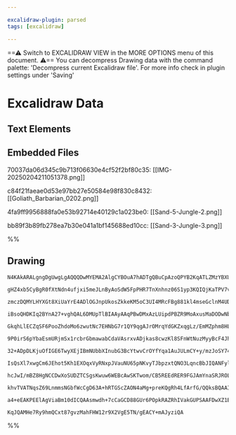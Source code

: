 ```yaml
---

excalidraw-plugin: parsed
tags: [excalidraw]

---
```

==⚠  Switch to EXCALIDRAW VIEW in the MORE OPTIONS menu of this document. ⚠== You can decompress Drawing data with the command palette: 'Decompress current Excalidraw file'. For more info check in plugin settings under 'Saving'


# Excalidraw Data

## Text Elements
## Embedded Files
70037da06d345c9b713f06630e4cf52f2bf80c35: [[IMG-20250204211051378.png]]

c84f21faeae0d53e97bb27e50584e98f830c8432: [[Goliath_Barbarian_0202.png]]

4fa9ff9956888fa0e53b92714e40129c1a023be0: [[Sand-5-Jungle-2.png]]

bb89f3b89fb278ea7b30e041a1bf145688ed10cc: [[Sand-3-Jungle-3.png]]

%%
## Drawing
```compressed-json
N4KAkARALgngDgUwgLgAQQQDwMYEMA2AlgCYBOuA7hADTgQBuCpAzoQPYB2KqATLZMzYBXUtiRoIACyhQ4zZAHoFAc0JRJQgEYA6bGwC2CgF7N6hbEcK4OCtptbErHALRY8RMpWdx8Q1TdIEfARcZgRmBShcZQUebQAObQBmGjoghH0EDihmbgBtcDBQMBKIEm4IAFYAJQAzZgAtSoBNStSSyFhECsJ9aKR+UsxuZwA2AE440dGABgAWUYBGOZ5K

gHZ4xb5CyBgR0fXtNdn4ufjxi5meJLnByAoSdW5FpPHR7TnXnhnz06S1yp3KQIQjKaTPV7vT6TH7jP4AoHWZTBbgzIHMKCkNgAawQAGE2Pg2KQKpjrMw4LhAtl2qVNLhsNjlFihBxiASiSSJGSOBSqVkoLTILVCPh8ABlWAoiSSBkaQJCiAYrG4gDqj0kz3RmJxCElMGl6EEHkVLLBHHCuTQiyBbEp2DUe2tMzROwgLLZFuYVtQHCEYvRCAQxG4a

zmczDQMYLHYXGt8XiUaYrE4ADlOGJnpUkosZkkeKM5oC3UI4MRcFBg881kl4mseGclnM4UDCMwACLpSshtC1AhhIHM4RwACSxB9eQAukDNMI2QBRYKZbIT6duogcbHcP0B9dsRlVtCYoQIIEi4JjiprF3/cszUbEG6VbDjTRrF61e+jJIzBBzbC1JUPC1Dwmi1PEMzYEkbTou44ioAUHRgDaOzITsa4dGUbJYBUuAzIqtTkJkl5oDu+DahWQg+hA

iBsoQHDKIq2BYnA27+vghQAL6DMUpTlBIAAyAAqPBwDMxAzLUipdPBZR9MoAxusMaDODwNbaBcPDnDMlSVLmRbzECTqoM4yzaDMbybOMNy5jpmzbJhDzEE81pzIs2jLJUkyvF5kwLKMQKSCCYKCtaPBxD++bzJs6wzPW4yIgxhqVNo1x6Xm4wbGpObNtqKr4oSxKkuQvKUtSgozgyTIeuyhVcugPJ8uVBGihKUqybK2DyopmHKrq6rOZq1p5bq+q

GkqhLlECZqSF6PooZhdoMo6zwutNc7EHNbG7r1QY9qgAJrOMrqYdGKZxqgLz/EmMZphm8HLF8pzZmsQKluW3bVrWNZFp8EYJW6badsEn29v2p5ukOpZjquM4bYuGQCrD670VupHsUCRIHvtx4Q5h54ICR6CaJo5y1EkpPjLUmhqfEIRrJoP4IPMiy4IsYGeaMCbBrm2DYIqzBwfkqELR0izoa22HKegeEAGoQFxPGA/t7oAPJrHAAnNOK87SfAsm

9P0irS6pYbaEsmURjmSx1rcbrGbmawabCdaVAsrxvADjkas8cwzKl8SFnWtNuzMyyBcF4Jhe5unxJUYdJP8azXuciXIvBKXXG5LpaRBNuvCNuIckV3IlU1AqKvSjJQ2yxf1dAZdlRXZ6tWNHVyiIPWlH1ao+8Nbo93q7UVMaU1ujNW394t9orc6J2lDVk++hjA97dwEwWfPkBnbGoaLImbo73dHCZmgfsAuMvlJG9ZYVoel01nWNxnBZEyth2Xb3

32+ADpDLKjuOfIGE6TwyXEjIBmNUbbXInubG3BcYtwvCrOYfYqa1AuJULmCY+y/mzJoSY745h/jDjwcY2BWZXApszAWQs0CITFncNCHRgGQHosQHCEg2YESIoTfaZEKJQCohUWijgGJMRYtAxWhReKsJVgAcXbNiecAAhWWCAACOetugSENgpY2IxwoxwTNBFO157xeSMqtcyhYTjjAWHCfexZvaDW4A2DS8QkgnFGDWV4eY44R1BFHVAftzakJ+

IsQsXl7xwgCm6JEhot5Kh1EXOqxVyRNxpJVauNU65pNKvyTJbpzxtQNO3LqncBbJIQANFyl1C5D1KSPSaIZ1p+FmpaLUboloOlgKtRJi8Onox2t3NeaB/i0xuudbgx1XqH2TLGdMJ94I/gLM2P2otIDvTvvtRYj8fpu0qPZd+wMECg1QN/X+mEoYAORphWcrJiAI2XDkCBKNNzQMxvuXE+0Ll41KATImEBsCnBAosPsIRmbEGzAgTKJM1IIHjoco

hcJwI/mBZ8HgNCCDwXoSUDZTCSgsKwuw6WEBcAwSKTwom/CB5REEdRER9FGJAmYnaSRJROLgAwmSuAcBJR324LxaAQVMgVHLKQLcgwGCEAQBQZRVUa61U5BUAAxLUdVGraRApEOVEclZ9CSnyrkiQKrFgIDNWarV2AdUCj1RkeV2SNrGoao3ApFVCjatILq/VAAxVuw8JCjxaR661XrbX6sNf1PuvApWhu9RkSNuI25NJNLGm12Q7X6GqMIc0gy6

khvTVATNqsZ69LnmmsNGbfWcCgD63A+hRTGScZAON4aMg+preKQgRh4LfArfG/QQksBQAAIJEGUBdCAwRajutKK2qtCaoikFHV6tgFAgq4D4SvOdhbM3zjZCO1d66QgqypFiKg/a236EPeeoS+sKg1S1YLLEYoAAa3BE4pVGN8e8HitLrILFK59hJ8DNAhHEBYv69KTGuOMcOHqjBsAMIKw+BATwftSvmTYSQpE7srUW/V2aHlL3dBtLVzISBdp7

a4+eEAKPEElAgViaBm10dICQAAsmwdh+7cCaGCD88GUr6POpkRAZRhIVakGUPSAAFDwXZ1BeCKeU69VA/tKgAEpFTVAQMof0VIH0ydwPJn8Snrhol4GZ9T2gtMKw5Ze7IiaEAlqgLGH0NL/k8N09hdjYi0BiayHxgT8DSAnhZUQZjqAEFug4PW+CMXFpCCgBuBLYWEC4cgHYAAVggbAORxRxbgFxnjcX+NfyEx6hkbnGBCSQ/gFDmEZIj3SPl3eL

KqJQAMHe7Ry9hmQCxt87gvzMahFHW12r9X2VgE5TN/gEACY+mAJyziQA
```
%%